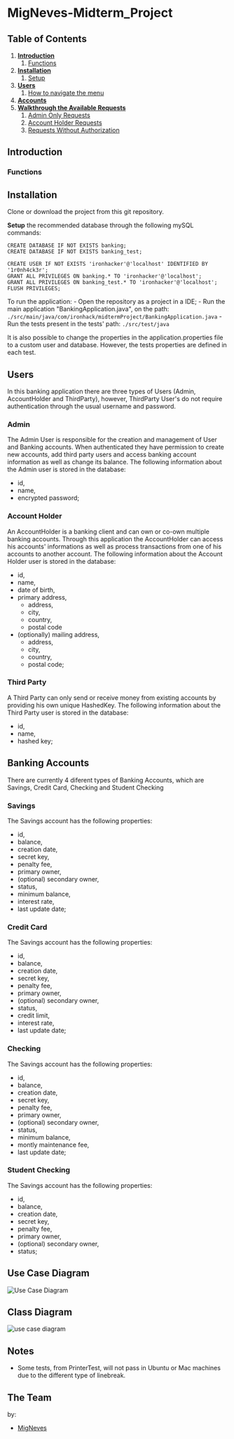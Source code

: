 # MigNeves-Midterm_Project

## Table of Contents

1. [**Introduction**](#Introduction)
    1. [Functions](#Functions)
2. [**Installation**](#Installation)
    1. [Setup](#Setup)
3. [**Users**](#Menu)
    1. [How to navigate the menu](#How-to-navigate-the-menu)
4. [**Accounts**](#Help-menu)
5. [**Walkthrough the Available Requests**](#Description-of-the-CRM-Components)
    1. [Admin Only Requests](#Lead)
    2. [Account Holder Requests](#Contact)
    3. [Requests Without Authorization](#SalesRep)

## Introduction



### Functions



## Installation

Clone or download the project from this git repository.

**Setup** the recommended database through the following mySQL commands:
```
CREATE DATABASE IF NOT EXISTS banking;
CREATE DATABASE IF NOT EXISTS banking_test;

CREATE USER IF NOT EXISTS 'ironhacker'@'localhost' IDENTIFIED BY '1r0nh4ck3r';
GRANT ALL PRIVILEGES ON banking.* TO 'ironhacker'@'localhost';
GRANT ALL PRIVILEGES ON banking_test.* TO 'ironhacker'@'localhost';
FLUSH PRIVILEGES;
```

To run the application:
    - Open the repository as a project in a IDE;
    - Run the main application "BankingApplication.java", on the path:
      `./src/main/java/com/ironhack/midtermProject/BankingApplication.java`
    - Run the tests present in the tests' path:
      `./src/test/java`

It is also possible to change the properties in the application.properties file to a custom user and database. However, the tests
properties are defined in each test.

## Users

In this banking application there are three types of Users (Admin, AccountHolder and ThirdParty), however, ThirdParty User's do not require authentication through the usual username and password.

### Admin

The Admin User is responsible for the creation and management of User and Banking accounts. When authenticated they have permission to create new accounts, add third party users and access banking account information as well as change its balance.
The following information about the Admin user is stored in the database:
- id,
- name,
- encrypted password;

### Account Holder

An AccountHolder is a banking client and can own or co-own multiple banking accounts. Through this application the AccountHolder can access his accounts' informations as well as process transactions from one of his accounts to another account.
The following information about the Account Holder user is stored in the database:
- id,
- name,
- date of birth,
- primary address,
    - address,
    - city,
    - country,
    - postal code 
- (optionally) mailing address,
    - address,
    - city,
    - country,
    - postal code;

### Third Party

A Third Party can only send or receive money from existing accounts by providing his own unique HashedKey.
The following information about the Third Party user is stored in the database:
- id,
- name,
- hashed key;

## Banking Accounts

There are currently 4 diferent types of Banking Accounts, which are Savings, Credit Card, Checking and Student Checking

### Savings
The Savings account has the following properties:
- id,
- balance,
- creation date,
- secret key,
- penalty fee,
- primary owner,
- (optional) secondary owner,
- status,
- minimum balance,
- interest rate,
- last update date;

### Credit Card
The Savings account has the following properties:
- id,
- balance,
- creation date,
- secret key,
- penalty fee,
- primary owner,
- (optional) secondary owner,
- status,
- credit limit,
- interest rate,
- last update date;

### Checking
The Savings account has the following properties:
- id,
- balance,
- creation date,
- secret key,
- penalty fee,
- primary owner,
- (optional) secondary owner,
- status,
- minimum balance,
- montly maintenance fee,
- last update date;

### Student Checking
The Savings account has the following properties:
- id,
- balance,
- creation date,
- secret key,
- penalty fee,
- primary owner,
- (optional) secondary owner,
- status;

## Use Case Diagram

![Use Case Diagram](https://user-images.githubusercontent.com/66126956/133005492-c50e2d46-3ceb-482f-8f9d-9accfb914a5d.png)

## Class Diagram

![use case diagram](https://user-images.githubusercontent.com/66126956/133005493-d86adb38-76d9-4151-8355-6e1dfa7322cd.png)


## Notes

- Some tests, from PrinterTest, will not pass in Ubuntu or Mac machines due to the different type of linebreak.

## The Team

by:  
- [MigNeves](https://github.com/MigNeves)
